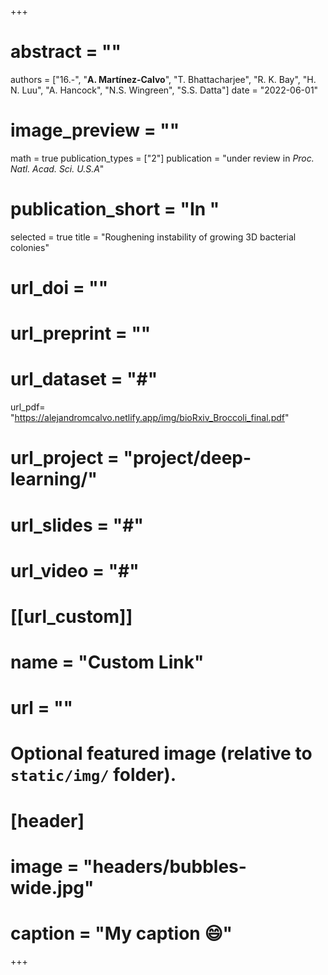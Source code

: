 +++

# abstract = ""
authors = ["16.-", "**A. Martínez-Calvo**", "T. Bhattacharjee", "R. K. Bay", "H. N. Luu", "A. Hancock", "N.S. Wingreen", "S.S. Datta"]
date = "2022-06-01"
# image_preview = ""
math = true
publication_types = ["2"]
publication = "under review in _Proc. Natl. Acad. Sci. U.S.A_"
# publication_short = "In "
selected = true
title = "Roughening instability of growing 3D bacterial colonies"
# url_doi = ""
# url_preprint = ""
# url_dataset = "#"
url_pdf= "https://alejandromcalvo.netlify.app/img/bioRxiv_Broccoli_final.pdf"
# url_project = "project/deep-learning/"
# url_slides = "#"
# url_video = "#"

# [[url_custom]]
 # name = "Custom Link"
 # url = ""

# Optional featured image (relative to `static/img/` folder).
# [header]
# image = "headers/bubbles-wide.jpg"
# caption = "My caption :smile:"

+++
